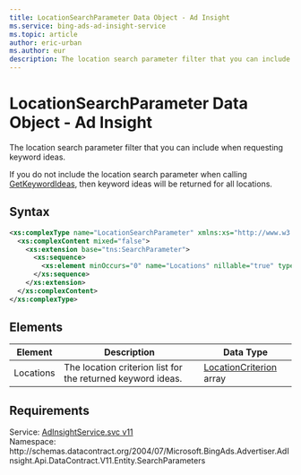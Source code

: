 ```yaml
---
title: LocationSearchParameter Data Object - Ad Insight
ms.service: bing-ads-ad-insight-service
ms.topic: article
author: eric-urban
ms.author: eur
description: The location search parameter filter that you can include when requesting keyword ideas.
---
```

# LocationSearchParameter Data Object - Ad Insight
The location search parameter filter that you can include when requesting keyword ideas.

If you do not include the location search parameter when calling [GetKeywordIdeas](getkeywordideas.md), then keyword ideas will be returned for all locations.

## Syntax
```xml
<xs:complexType name="LocationSearchParameter" xmlns:xs="http://www.w3.org/2001/XMLSchema">
  <xs:complexContent mixed="false">
    <xs:extension base="tns:SearchParameter">
      <xs:sequence>
        <xs:element minOccurs="0" name="Locations" nillable="true" type="q4:ArrayOfLocationCriterion" xmlns:q4="http://schemas.datacontract.org/2004/07/Microsoft.BingAds.Advertiser.AdInsight.Api.DataContract.V11.Entity.Criterions" />
      </xs:sequence>
    </xs:extension>
  </xs:complexContent>
</xs:complexType>
```

## <a name="elements"></a>Elements

|Element|Description|Data Type|
|-----------|---------------|-------------|
|<a name="locations"></a>Locations|The location criterion list for the returned keyword ideas.|[LocationCriterion](locationcriterion.md) array|

## Requirements
Service: [AdInsightService.svc v11](https://adinsight.api.bingads.microsoft.com/Api/Advertiser/AdInsight/v11/AdInsightService.svc)  
Namespace: http\://schemas.datacontract.org/2004/07/Microsoft.BingAds.Advertiser.AdInsight.Api.DataContract.V11.Entity.SearchParameters  

